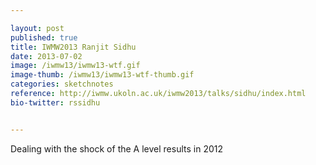 ```yaml
---

layout: post
published: true
title: IWMW2013 Ranjit Sidhu
date: 2013-07-02
image: /iwmw13/iwmw13-wtf.gif
image-thumb: /iwmw13/iwmw13-wtf-thumb.gif
categories: sketchnotes
reference: http://iwmw.ukoln.ac.uk/iwmw2013/talks/sidhu/index.html
bio-twitter: rssidhu


---
```


Dealing with the shock of the A level results in 2012